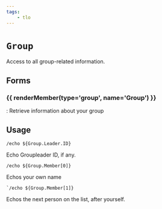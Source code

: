```yaml
---
tags:
    - tlo
---
```

# `Group`

Access to all group-related information.

## Forms

### {{ renderMember(type='group', name='Group') }}

:   Retrieve information about your group

## Usage

```
/echo ${Group.Leader.ID}
```

Echo Groupleader ID, if any.

```
/echo ${Group.Member[0]}
```

Echos your own name

```
`/echo ${Group.Member[1]}
```

Echos the next person on the list, after yourself.

[group]: ../data-types/datatype-group.md
